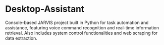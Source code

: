 # Desktop-Assistant
Console-based JARVIS project built in Python for task automation and assistance, featuring voice command recognition and real-time information retrieval. Also includes system control functionalities and web scraping for data extraction.
